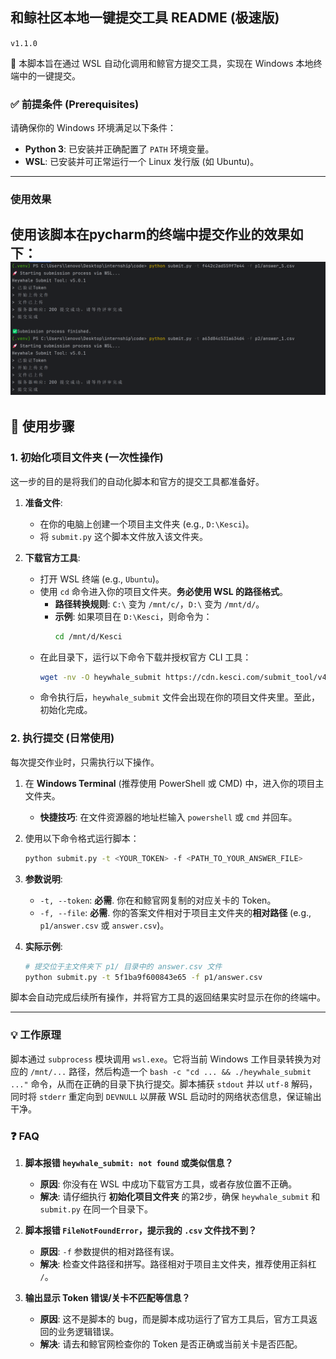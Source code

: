 

## 和鲸社区本地一键提交工具 README (极速版)

`v1.1.0`

🚀 本脚本旨在通过 WSL 自动化调用和鲸官方提交工具，实现在 Windows 本地终端中的一键提交。

### ✅ 前提条件 (Prerequisites)

请确保你的 Windows 环境满足以下条件：

  * **Python 3**: 已安装并正确配置了 `PATH` 环境变量。
  * **WSL**: 已安装并可正常运行一个 Linux 发行版 (如 Ubuntu)。

-----
### 使用效果
使用该脚本在pycharm的终端中提交作业的效果如下：
![使用效果](./assets/usecase.png)
---

## 🚀 使用步骤

### 1\. 初始化项目文件夹 (一次性操作)

这一步的目的是将我们的自动化脚本和官方的提交工具都准备好。

1.  **准备文件**:

      * 在你的电脑上创建一个项目主文件夹 (e.g., `D:\Kesci`)。
      * 将 `submit.py` 这个脚本文件放入该文件夹。

2.  **下载官方工具**:

      * 打开 WSL 终端 (e.g., `Ubuntu`)。
      * 使用 `cd` 命令进入你的项目文件夹。**务必使用 WSL 的路径格式**。
          * **路径转换规则**: `C:\` 变为 `/mnt/c/`，`D:\` 变为 `/mnt/d/`。
          * **示例**: 如果项目在 `D:\Kesci`，则命令为：
            ```bash
            cd /mnt/d/Kesci
            ```
      * 在此目录下，运行以下命令下载并授权官方 CLI 工具：
        ```bash
        wget -nv -O heywhale_submit https://cdn.kesci.com/submit_tool/v4/heywhale_submit && chmod +x heywhale_submit
        ```
      * 命令执行后，`heywhale_submit` 文件会出现在你的项目文件夹里。至此，初始化完成。

### 2\. 执行提交 (日常使用)

每次提交作业时，只需执行以下操作。

1.  在 **Windows Terminal** (推荐使用 PowerShell 或 CMD) 中，进入你的项目主文件夹。

      * **快捷技巧**: 在文件资源器的地址栏输入 `powershell` 或 `cmd` 并回车。

2.  使用以下命令格式运行脚本：

    ```bash
    python submit.py -t <YOUR_TOKEN> -f <PATH_TO_YOUR_ANSWER_FILE>
    ```

3.  **参数说明**:

      * `-t, --token`: **必需**. 你在和鲸官网复制的对应关卡的 Token。
      * `-f, --file`: **必需**. 你的答案文件相对于项目主文件夹的**相对路径** (e.g., `p1/answer.csv` 或 `answer.csv`)。

4.  **实际示例**:

    ```bash
    # 提交位于主文件夹下 p1/ 目录中的 answer.csv 文件
    python submit.py -t 5f1ba9f600843e65 -f p1/answer.csv
    ```

脚本会自动完成后续所有操作，并将官方工具的返回结果实时显示在你的终端中。

-----

### 💡 工作原理

脚本通过 `subprocess` 模块调用 `wsl.exe`。它将当前 Windows 工作目录转换为对应的 `/mnt/...` 路径，然后构造一个 `bash -c "cd ... && ./heywhale_submit ..."` 命令，从而在正确的目录下执行提交。脚本捕获 `stdout` 并以 `utf-8` 解码，同时将 `stderr` 重定向到 `DEVNULL` 以屏蔽 WSL 启动时的网络状态信息，保证输出干净。

### ❓ FAQ

1.  **脚本报错 `heywhale_submit: not found` 或类似信息？**

      * **原因**: 你没有在 WSL 中成功下载官方工具，或者存放位置不正确。
      * **解决**: 请仔细执行 **初始化项目文件夹** 的第2步，确保 `heywhale_submit` 和 `submit.py` 在同一个目录下。

2.  **脚本报错 `FileNotFoundError`，提示我的 `.csv` 文件找不到？**

      * **原因**: `-f` 参数提供的相对路径有误。
      * **解决**: 检查文件路径和拼写。路径相对于项目主文件夹，推荐使用正斜杠 `/`。

3.  **输出显示 Token 错误/关卡不匹配等信息？**

      * **原因**: 这不是脚本的 bug，而是脚本成功运行了官方工具后，官方工具返回的业务逻辑错误。
      * **解决**: 请去和鲸官网检查你的 Token 是否正确或当前关卡是否匹配。